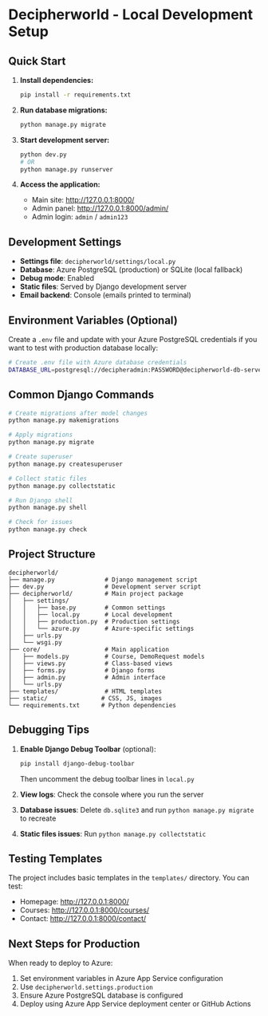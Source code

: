 # Decipherworld - Local Development Setup

## Quick Start

1. **Install dependencies:**
   ```bash
   pip install -r requirements.txt
   ```

2. **Run database migrations:**
   ```bash
   python manage.py migrate
   ```

3. **Start development server:**
   ```bash
   python dev.py
   # OR
   python manage.py runserver
   ```

4. **Access the application:**
   - Main site: http://127.0.0.1:8000/
   - Admin panel: http://127.0.0.1:8000/admin/
   - Admin login: `admin` / `admin123`

## Development Settings

- **Settings file**: `decipherworld/settings/local.py`
- **Database**: Azure PostgreSQL (production) or SQLite (local fallback)
- **Debug mode**: Enabled
- **Static files**: Served by Django development server
- **Email backend**: Console (emails printed to terminal)

## Environment Variables (Optional)

Create a `.env` file and update with your Azure PostgreSQL credentials if you want to test with production database locally:

```bash
# Create .env file with Azure database credentials
DATABASE_URL=postgresql://decipheradmin:PASSWORD@decipherworld-db-server-ci01.postgres.database.azure.com:5432/decipherworld?sslmode=require
```

## Common Django Commands

```bash
# Create migrations after model changes
python manage.py makemigrations

# Apply migrations
python manage.py migrate

# Create superuser
python manage.py createsuperuser

# Collect static files
python manage.py collectstatic

# Run Django shell
python manage.py shell

# Check for issues
python manage.py check
```

## Project Structure

```
decipherworld/
├── manage.py              # Django management script
├── dev.py                 # Development server script
├── decipherworld/         # Main project package
│   ├── settings/
│   │   ├── base.py        # Common settings
│   │   ├── local.py       # Local development
│   │   ├── production.py  # Production settings
│   │   └── azure.py       # Azure-specific settings
│   ├── urls.py
│   └── wsgi.py
├── core/                  # Main application
│   ├── models.py          # Course, DemoRequest models
│   ├── views.py           # Class-based views
│   ├── forms.py           # Django forms
│   ├── admin.py           # Admin interface
│   └── urls.py
├── templates/             # HTML templates
├── static/               # CSS, JS, images
└── requirements.txt      # Python dependencies
```

## Debugging Tips

1. **Enable Django Debug Toolbar** (optional):
   ```bash
   pip install django-debug-toolbar
   ```
   Then uncomment the debug toolbar lines in `local.py`

2. **View logs**: Check the console where you run the server

3. **Database issues**: Delete `db.sqlite3` and run `python manage.py migrate` to recreate

4. **Static files issues**: Run `python manage.py collectstatic`

## Testing Templates

The project includes basic templates in the `templates/` directory. You can test:
- Homepage: http://127.0.0.1:8000/
- Courses: http://127.0.0.1:8000/courses/
- Contact: http://127.0.0.1:8000/contact/

## Next Steps for Production

When ready to deploy to Azure:
1. Set environment variables in Azure App Service configuration
2. Use `decipherworld.settings.production` 
3. Ensure Azure PostgreSQL database is configured
4. Deploy using Azure App Service deployment center or GitHub Actions